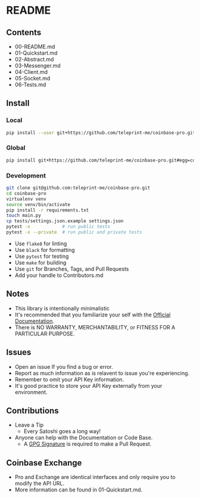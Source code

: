 # README

## Contents

- 00-README.md
- 01-Quickstart.md
- 02-Abstract.md
- 03-Messenger.md
- 04-Client.md
- 05-Socket.md
- 06-Tests.md

## Install

### Local

```sh
pip install --user git+https://github.com/teleprint-me/coinbase-pro.git#egg=coinbase-pro
```

### Global

```sh
pip install git+https://github.com/teleprint-me/coinbase-pro.git#egg=coinbase-pro
```

### Development

```sh
git clone git@github.com:teleprint-me/coinbase-pro.git
cd coinbase-pro
virtualenv venv
source venv/bin/activate
pip install -r requirements.txt
touch main.py
cp tests/settings.json.example settings.json
pytest -x            # run public tests
pytest -x --private  # run public and private tests
```

- Use `flake8` for linting
- Use `black` for formatting
- Use `pytest` for testing
- Use `make` for building
- Use `git` for Branches, Tags, and Pull Requests
- Add your handle to Contributors.md

## Notes

- This library is intentionally minimalistic
- It's recommended that you familiarize your self with the [Official Documentation](https://docs.cloud.coinbase.com/exchange/docs).
- There is NO WARRANTY, MERCHANTABILITY, or FITNESS FOR A PARTICULAR PURPOSE.

## Issues

- Open an issue If you find a bug or error. 
- Report as much information as is relavent to issue you're experiencing.
- Remember to omit your API Key information.
- It's good practice to store your API Key externally from your environment.

## Contributions

- Leave a Tip
    - Every Satoshi goes a long way!
- Anyone can help with the Documentation or Code Base.
    - A [GPG Signature](https://docs.github.com/en/authentication/managing-commit-signature-verification) is required to make a Pull Request.

## Coinbase Exchange

- Pro and Exchange are identical interfaces and only require you to modify the API URL.
- More information can be found in 01-Quickstart.md.
